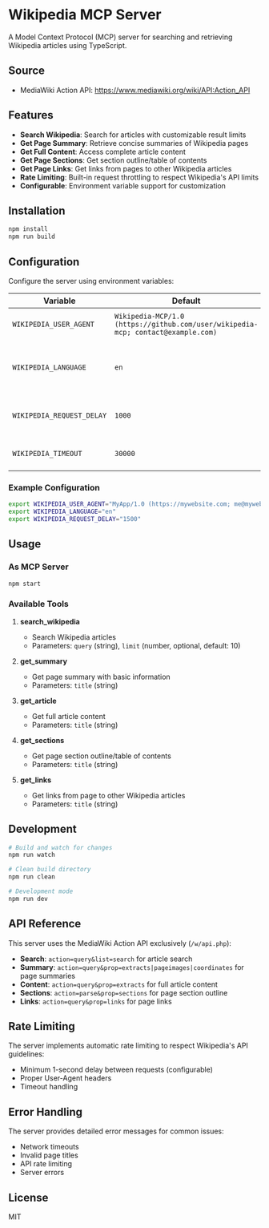 # Wikipedia MCP Server

A Model Context Protocol (MCP) server for searching and retrieving Wikipedia articles using TypeScript.

## Source
- MediaWiki Action API: https://www.mediawiki.org/wiki/API:Action_API

## Features

- **Search Wikipedia**: Search for articles with customizable result limits
- **Get Page Summary**: Retrieve concise summaries of Wikipedia pages  
- **Get Full Content**: Access complete article content
- **Get Page Sections**: Get section outline/table of contents
- **Get Page Links**: Get links from pages to other Wikipedia articles
- **Rate Limiting**: Built-in request throttling to respect Wikipedia's API limits
- **Configurable**: Environment variable support for customization

## Installation

```bash
npm install
npm run build
```

## Configuration

Configure the server using environment variables:

| Variable | Default | Description |
|----------|---------|-------------|
| `WIKIPEDIA_USER_AGENT` | `Wikipedia-MCP/1.0 (https://github.com/user/wikipedia-mcp; contact@example.com)` | User agent for API requests |
| `WIKIPEDIA_LANGUAGE` | `en` | Wikipedia language edition (en, es, fr, de, etc.) |
| `WIKIPEDIA_REQUEST_DELAY` | `1000` | Delay between requests in milliseconds |
| `WIKIPEDIA_TIMEOUT` | `30000` | Request timeout in milliseconds |

### Example Configuration

```bash
export WIKIPEDIA_USER_AGENT="MyApp/1.0 (https://mywebsite.com; me@mywebsite.com)"
export WIKIPEDIA_LANGUAGE="en"
export WIKIPEDIA_REQUEST_DELAY="1500"
```

## Usage

### As MCP Server

```bash
npm start
```

### Available Tools

1. **search_wikipedia**
   - Search Wikipedia articles
   - Parameters: `query` (string), `limit` (number, optional, default: 10)

2. **get_summary**
   - Get page summary with basic information
   - Parameters: `title` (string)

3. **get_article**
   - Get full article content
   - Parameters: `title` (string)

4. **get_sections**
   - Get page section outline/table of contents
   - Parameters: `title` (string)

5. **get_links**
   - Get links from page to other Wikipedia articles
   - Parameters: `title` (string)

## Development

```bash
# Build and watch for changes
npm run watch

# Clean build directory
npm run clean

# Development mode
npm run dev
```

## API Reference

This server uses the MediaWiki Action API exclusively (`/w/api.php`):
- **Search**: `action=query&list=search` for article search
- **Summary**: `action=query&prop=extracts|pageimages|coordinates` for page summaries
- **Content**: `action=query&prop=extracts` for full article content  
- **Sections**: `action=parse&prop=sections` for page section outline
- **Links**: `action=query&prop=links` for page links

## Rate Limiting

The server implements automatic rate limiting to respect Wikipedia's API guidelines:
- Minimum 1-second delay between requests (configurable)
- Proper User-Agent headers
- Timeout handling

## Error Handling

The server provides detailed error messages for common issues:
- Network timeouts
- Invalid page titles
- API rate limiting
- Server errors

## License

MIT